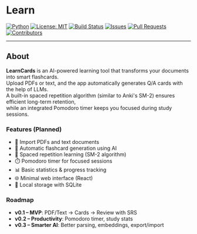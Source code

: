 # Learn

[![Python](https://img.shields.io/badge/python-3.11+-blue.svg)](https://www.python.org/downloads/release/python-3110/)
[![License: MIT](https://img.shields.io/badge/License-MIT-yellow.svg)](LICENSE)
[![Build Status](https://github.com/<your-username>/<your-repo>/actions/workflows/ci.yml/badge.svg)](https://github.com/<your-username>/<your-repo>/actions)
[![Issues](https://img.shields.io/github/issues/<your-username>/<your-repo>)](https://github.com/<your-username>/<your-repo>/issues)
[![Pull Requests](https://img.shields.io/github/issues-pr/<your-username>/<your-repo>)](https://github.com/<your-username>/<your-repo>/pulls)
[![Contributors](https://img.shields.io/github/contributors/<your-username>/<your-repo>)](https://github.com/<your-username>/<your-repo>/graphs/contributors)

---

## About

**LearnCards** is an AI-powered learning tool that transforms your documents into smart flashcards.  
Upload PDFs or text, and the app automatically generates Q/A cards with the help of LLMs.  
A built-in spaced repetition algorithm (similar to Anki's SM-2) ensures efficient long-term retention,  
while an integrated Pomodoro timer keeps you focused during study sessions.

### Features (Planned)
- 📄 Import PDFs and text documents  
- 🤖 Automatic flashcard generation using AI  
- 🧠 Spaced repetition learning (SM-2 algorithm)  
- ⏱️ Pomodoro timer for focused sessions  
- 📊 Basic statistics & progress tracking  
- 🌐 Minimal web interface (React)  
- 💾 Local storage with SQLite  

### Roadmap
- **v0.1 – MVP**: PDF/Text → Cards → Review with SRS  
- **v0.2 – Productivity**: Pomodoro timer, study stats  
- **v0.3 – Smarter AI**: Better parsing, embeddings, export/import
